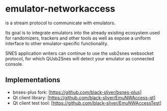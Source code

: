 # emulator-networkaccess
is a stream protocol to communicate with emulators.

Its goal is to integrate emulators into the already existing ecosystem used
for randomizers, trackers and other tools as well as expose a uniform interface
to other emulator-specific functionality.

SNES application writers can continue to use the usb2snes websocket protocol,
for which QUsb2Snes will detect your emulator as connected console.

## Implementations
* bnses-plus fork: [https://github.com/black-sliver/bsnes-plus]
* Qt client library: [https://github.com/black-sliver/EmuNWAccess-qt]
* Qt client test tool: [https://github.com/black-sliver/EmuNWAccessTest]
